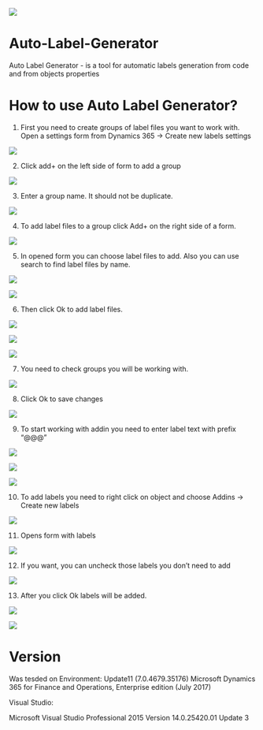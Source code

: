 ![](https://raw.githubusercontent.com/SmartBusinessLLC/Auto-Label-Generator/master/Images/SmartBirdLabelGenerator.png)

# Auto-Label-Generator
Auto Label Generator - is a tool for automatic labels generation from code and from objects properties

# How to use Auto Label Generator?
1.	First you need to create groups of label files you want to work with. Open a settings form from Dynamics 365 -> Create new labels settings

![](https://raw.githubusercontent.com/SmartBusinessLLC/Auto-Label-Generator/master/Images/1.png)

2.	Click add+ on the left side of form to add a group

![](https://raw.githubusercontent.com/SmartBusinessLLC/Auto-Label-Generator/master/Images/2.png)

3.	Enter a group name. It should not be duplicate.

![](https://raw.githubusercontent.com/SmartBusinessLLC/Auto-Label-Generator/master/Images/3.png)

4.	To add label files to a group click Add+ on the right side of a form.

![](https://raw.githubusercontent.com/SmartBusinessLLC/Auto-Label-Generator/master/Images/4.png)

5.	In opened form you can choose label files to add. Also you can use search to find label files by name.

![](https://raw.githubusercontent.com/SmartBusinessLLC/Auto-Label-Generator/master/Images/5.png)

![](https://raw.githubusercontent.com/SmartBusinessLLC/Auto-Label-Generator/master/Images/6.png)

6.	Then click Ok to add label files.

![](https://raw.githubusercontent.com/SmartBusinessLLC/Auto-Label-Generator/master/Images/7.png)

![](https://raw.githubusercontent.com/SmartBusinessLLC/Auto-Label-Generator/master/Images/8.png)

![](https://raw.githubusercontent.com/SmartBusinessLLC/Auto-Label-Generator/master/Images/10.png)

7.	You need to check groups you will be working with.

![](https://raw.githubusercontent.com/SmartBusinessLLC/Auto-Label-Generator/master/Images/11.png)

8.	Click Ok to save changes

![](https://raw.githubusercontent.com/SmartBusinessLLC/Auto-Label-Generator/master/Images/12.png)

9.	To start working with addin you need to enter label text with prefix “@@@”

![](https://raw.githubusercontent.com/SmartBusinessLLC/Auto-Label-Generator/master/Images/13.png)

![](https://raw.githubusercontent.com/SmartBusinessLLC/Auto-Label-Generator/master/Images/14.png)

![](https://raw.githubusercontent.com/SmartBusinessLLC/Auto-Label-Generator/master/Images/15.png)

10.	To add labels you need to right click on object and choose Addins -> Create new labels

![](https://raw.githubusercontent.com/SmartBusinessLLC/Auto-Label-Generator/master/Images/16.png)

11.	Opens form with labels

![](https://raw.githubusercontent.com/SmartBusinessLLC/Auto-Label-Generator/master/Images/17.png)

12.	If you want, you can uncheck those labels you don’t need to add

![](https://raw.githubusercontent.com/SmartBusinessLLC/Auto-Label-Generator/master/Images/18.png)

13.	After you click Ok labels will be added.

![](https://raw.githubusercontent.com/SmartBusinessLLC/Auto-Label-Generator/master/Images/19.png)

![](https://raw.githubusercontent.com/SmartBusinessLLC/Auto-Label-Generator/master/Images/20.png)

# Version

Was tesded on Environment: Update11 (7.0.4679.35176) Microsoft Dynamics 365 for Finance and Operations, Enterprise edition (July 2017)

Visual Studio:

Microsoft Visual Studio Professional 2015 Version 14.0.25420.01 Update 3
